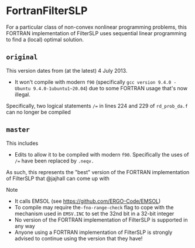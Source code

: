 # FortranFilterSLP

For a particular class of non-convex nonlinear programming problems, this FORTRAN implementation of FilterSLP uses sequential linear programming to find a (local) optimal solution.

`original`
---------

This version dates from (at the latest) 4 July 2013. 
* It won't compile with modern `f90` (specifically `gcc version 9.4.0 - Ubuntu 9.4.0-1ubuntu1~20.04`) due to some FORTRAN usage that's now illegal.

Specifically, two logical statements `/=` in lines 224 and 229 of `rd_prob_da.f` can no longer be compiled

`master`
-------

This includes 
* Edits to allow it to be compiled with modern `f90`. Specifically the uses of `/=` have been replaced by `.neqv.`

As such, this represents the "best" version of the FORTRAN implementation of FilterSLP that @jajhall can come up with

Note
* It calls EMSOL (see https://github.com/ERGO-Code/EMSOL)
* To compile may require the`-fno-range-check` flag to cope with the mechanism used in `EMSV.INC` to set the 32nd bit in a 32-bit integer
* No version of the FORTRAN implementation of FilterSLP is supported in any way
* Anyone using a FORTRAN implementation of FilterSLP is strongly advised to continue using the version that they have!


